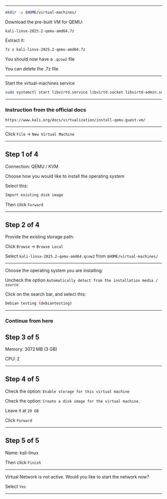 
_______________________________________________________________________________

```sh
mkdir -p $HOME/virtual-machines/
```

Download the pre-built VM for QEMU:
```
kali-linux-2025.2-qemu-amd64.7z
```

Extract it:
```sh
7z x kali-linux-2025.2-qemu-amd64.7z
```

You should now have a `.qcow2` file

You can delete the .7z file

_______________________________________________________________________________

Start the virtual-machines service

```sh
sudo systemctl start libvirtd.service libvirtd.socket libvirtd-admin.socket libvirtd-ro.socket
```

_______________________________________________________________________________

### Instruction from the official docs

```
https://www.kali.org/docs/virtualization/install-qemu-guest-vm/
```
_______________________________________________________________________________

Click `File` -> `New Virtual Machine`

_______________________________________________________________________________
## Step 1 of 4

Connection: QEMU / KVM

Choose how you would like to install the operating system

Select this:
```sh
Import existing disk image
```

Then click `Forward`

_______________________________________________________________________________

## Step 2 of 4

Provide the existing storage path:


Click `Browse` -> `Browse Local`

Select `kali-linux-2025.2-qemu-amd64.qcow2` from `$HOME/virtual-machines/`

_______________________________________________________________________________

Choose the operating system you are installing:

Uncheck the option `Automatically detect from the installation media / source`

Click on the search bar, and select this:
```sh
Debian testing (debiantesting)
```
_______________________________________________________________________________

### Continue from here










## Step 3 of 5

Memory: 3072 MB (3 GB)

CPU: 2

_______________________________________________________________________________

## Step 4 of 5

Check the option: `Enable storage for this virtual machine`

Check the option: `Create a disk image for the virtual machine.`

Leave it at `20 GB`

Click `Forward`

_______________________________________________________________________________

## Step 5 of 5

Name: kali-linux

Then click `Finish`

_______________________________________________________________________________

Virtual Network is not active. Would you like to start the network now?

Select `Yes`

_______________________________________________________________________________
